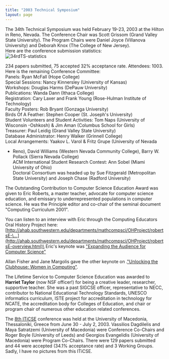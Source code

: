 ```yaml
---
title: "2003 Technical Symposium"
layout: page
---
```


The 34th Technical Symposium was held February 19-23, 2003 at the Hilton
in Reno, Nevada. The Conference Chair was Scott Grissom (Grand Valley
State University). The Program Chairs were Daniel Joyce (Villanova
University) and Deborah Knox (The College of New Jersey).\
Here are the conference submission statistics:\
![34rdTS-statistics](../files/images/50yearsofSIGCSE/34thTS-statistics.jpg)

234 papers submitted, 75 accepted 32% acceptance rate. Attendees: 1003.\
Here is the remaining Conference Committee:\
Panels: Ryan McFall (Hope College)\
Special Sessions: Nancy Kinnersley (University of Kansas)\
Workshops: Douglas Harms (DePauw University)\
Publications: Wanda Dann (Ithaca College)\
Registration: Cary Laxer and Frank Young (Rose-Hulman Institute of
Technology)\
Faculty Posters: Rob Bryant (Gonzaga University)\
Birds Of A Feather: Stephen Cooper (St. Joseph\'s University)\
Student Volunteers and Student Activities: Tom Naps (University of
Wisconsin -Oshkosh) & Jim Aman (Columbus School for Girls)\
Treasurer: Paul Leidig (Grand Valley State University)\
Database Administrator: Henry Walker (Grinnell College)\
Local Arrangements: Yaakov L. Varol & Fritz Grupe (University of Nevada
- Reno), David Williams (Western Nevada Community College), Barry W.
Pollack (Sierra Nevada College)\
ACM International Student Research Contest: Ann Sobel (Miami University
of Ohio)\
Doctoral Consortium was headed up by Sue Fitzgerald (Metropolitan State
University) and Joseph Chase (Radford University)

The Outstanding Contribution to Computer Science Education Award was
given to Eric Roberts, a master teacher, advocate for computer science
education, and emissary to underrepresented populations in computer
science. He was the Principle editor and co-chair of the seminal
document \"Computing Curriculum 2001\".

You can listen to an interview with Eric through the Computing Educators
Oral History Project here:
[http://ahab.southwestern.edu/departments/mathcompsci/OHProject/robertsE-\...](http://ahab.southwestern.edu/departments/mathcompsci/OHProject/robertsE-overview.html)\
Eric\'s keynote was [\"Expanding the Audience for Computer
Science\"](http://dl.acm.org/citation.cfm?id=611895&CFID=442642152&CFTOKEN=40656014)

Allan Fisher and Jane Margolis gave the other keynote on .[\"Unlocking
the Clubhouse: Women in
Computing\"](http://dl.acm.org/citation.cfm?id=611896&CFID=442642152&CFTOKEN=40656014).

The Lifetime Service to Computer Science Education was awarded to
**Harriet Taylor** (now NSF officer!) for being a creative leader,
researcher, supportive teacher. She was a past SIGCSE officer,
representative to NECC, contributor to National Educational Technology
Standards, UNESCO informatics curriculum, ISTE project for accreditation
in technology for NCATE, the accreditation body for Colleges of
Education, and chair or program chair of numerous other education
related conferences.

The [8th ITiCSE](http://iticse2003.uom.gr/) conference was held at the
University of Macedonia, Thessaloniki, Greece from June 30 - July 2,
2003. Vassilios Dagdilelis and Maya Satratzemi (University of Macedonia)
were Conference Co-Chairs and Roger Boyle (University of Leeds) and
Georgios Evangelidis (University of Macedonia) were Program Co-Chairs.
There were 129 papers submitted and 44 were accepted (34.1% acceptance
rate) and 3 Working Groups. Sadly, I have no pictures from this ITiCSE.